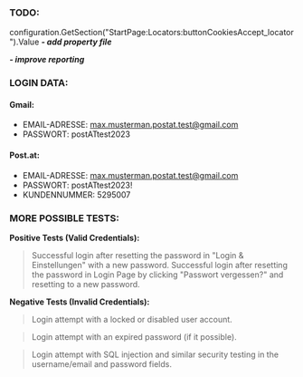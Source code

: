 ﻿### TODO:
configuration.GetSection("StartPage:Locators:buttonCookiesAccept_locator").Value
***- add property file***

***- improve reporting***

### LOGIN DATA:
#### Gmail:
- EMAIL-ADRESSE: max.musterman.postat.test@gmail.com
- PASSWORT: postATtest2023
#### Post.at:
- EMAIL-ADRESSE: max.musterman.postat.test@gmail.com
- PASSWORT: postATtest2023!
- KUNDENNUMMER: 5295007

### MORE POSSIBLE TESTS:

**Positive Tests (Valid Credentials):**

> Successful login after resetting the password in "Login & Einstellungen" with a new password.
> Successful login after resetting the password in Login Page by clicking "Passwort vergessen?" and resetting to a new password.

**Negative Tests (Invalid Credentials):**

>Login attempt with a locked or disabled user account.

>Login attempt with an expired password (if it possible).

>Login attempt with SQL injection and similar security testing in the username/email and password fields.